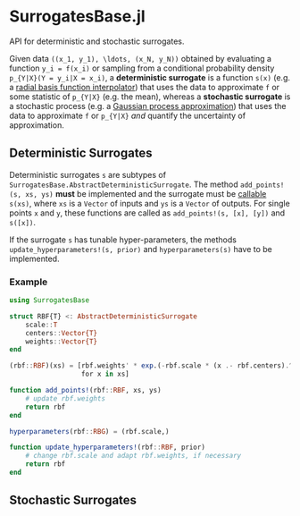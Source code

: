 # SurrogatesBase.jl

API for deterministic and stochastic surrogates.

Given data ``((x_1, y_1), \ldots, (x_N, y_N))`` obtained by evaluating a function ``y_i =
f(x_i)`` or sampling from a conditional probability density ``p_{Y|X}(Y = y_i|X = x_i)``,
a **deterministic surrogate** is a function ``s(x)`` (e.g. a [radial basis function
interpolator](https://en.wikipedia.org/wiki/Radial_basis_function_interpolation)) that
uses the data to approximate ``f`` or some statistic of ``p_{Y|X}`` (e.g. the mean),
whereas a **stochastic surrogate** is a stochastic process (e.g. a [Gaussian process
approximation](https://en.wikipedia.org/wiki/Gaussian_process_approximations)) that uses
the data to approximate ``f`` or ``p_{Y|X}`` *and* quantify the uncertainty of
approximation.

## Deterministic Surrogates

Deterministic surrogates `s` are subtypes of `SurrogatesBase.AbstractDeterministicSurrogate`.
The method ``add_points!(s, xs, ys)`` **must** be implemented and the surrogate must be
[callable](https://docs.julialang.org/en/v1/manual/methods/#Function-like-objects)
``s(xs)``, where `xs` is a `Vector` of inputs and `ys` is a `Vector` of outputs.
For single points `x` and `y`, these functions are called as ``add_points!(s, [x], [y])``
and ``s([x])``.

If the surrogate `s` has tunable hyper-parameters, the methods
``update_hyperparameters!(s, prior)`` and ``hyperparameters(s)`` have to be implemented.

### Example

```julia
using SurrogatesBase

struct RBF{T} <: AbstractDeterministicSurrogate
    scale::T
    centers::Vector{T}
    weights::Vector{T}
end

(rbf::RBF)(xs) = [rbf.weights' * exp.(-rbf.scale * (x .- rbf.centers).^2)
                  for x in xs]

function add_points!(rbf::RBF, xs, ys)
    # update rbf.weights
    return rbf
end

hyperparameters(rbf::RBG) = (rbf.scale,)

function update_hyperparameters!(rbf::RBF, prior)
    # change rbf.scale and adapt rbf.weights, if necessary
    return rbf
end
```

## Stochastic Surrogates
